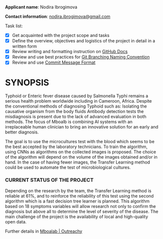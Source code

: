 **Applicant name**: Nodira Ibrogimova

**Contact information**: nodira.ibrogimova@gmail.com

Task list:
- [x] Get acquainted with the project scope and tasks
- [x] Define the overview, objectives and logistics of the project in detail in a written form
- [x] Review writing and formatting instruction on [GitHub Docs](https://docs.github.com/en/github/writing-on-github/getting-started-with-writing-and-formatting-on-github/basic-writing-and-formatting-syntax)  
- [x] Review and use best practices for [Git Branching Naming Convention](https://codingsight.com/git-branching-naming-convention-best-practices/)
- [x] Review and use [Commit Message Format](https://github.com/angular/angular/blob/master/CONTRIBUTING.md#commit)

# **SYNOPSIS**

Typhoid or Enteric fever disease caused by Salmonella Typhi remains a serious health problem worldwide including in Cameroon, Africa. Despite the conventional methods of diagnosing Typhoid such as:
Isolating the causative organism from the body fluids
Antibody detection tests
the misdiagnosis is present due to the lack of advanced evaluation in both methods.
The focus of Mboalb is combining AI systems with an irreplaceable human clinician to bring an innovative solution for an early and better diagnosis.

The goal is to use the microcultures test with the blood which seems to be the best accepted by the laboratory technicians. To train the algorithm, using CNNs as algorithms on the collected images is proposed.
The choice of the algorithm will depend on the volume of the images obtained and/or in hand. In the case of having fewer images, the Transfer Learning method could be used to automate the test of microbiological cultures.


### **CURRENT STATUS OF THE PROJECT**

Depending on the research by the team, the Transfer Learning method is reliable at 61%, and to reinforce the reliability of this test using the second algorithm which is a fast decision tree learner is planned. This algorithm based on 18 symptoms variables will allow research not only to confirm the diagnosis but above all to determine the level of severity of the disease. The main challenge of the project is the availability of local and high-quality open data.

Further details in [Mboalab | Outreachy]()